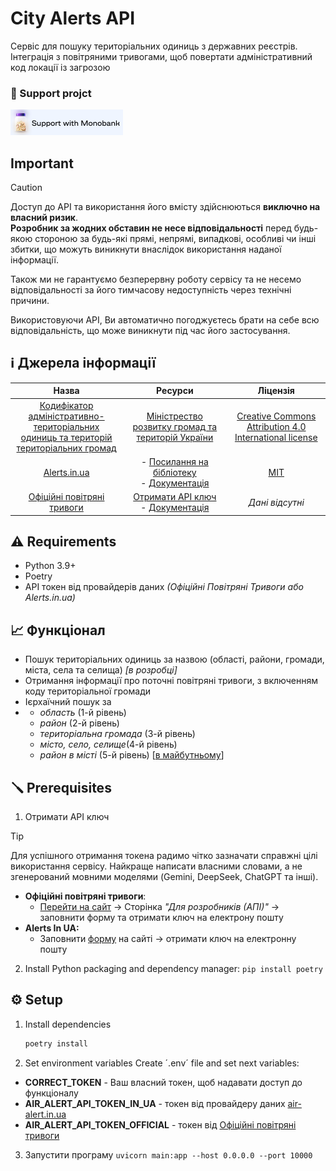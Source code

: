# City Alerts API

Сервіс для пошуку територіальних одиниць з державних реєстрів. Інтеграція з повітряними тривогами, щоб повертати адміністративний код локації із загрозою

### 💸 Support projct
<a href="https://send.monobank.ua/jar/6dpG1MjjQb" target="_blank"><img src="https://github.com/riadinskyi/city-alert-registry/blob/master/support-with-monobank-git.png?raw=true" alt="Support with Monobank" height="41" width="180"></a>

## Important 
> [!CAUTION]
> Доступ до API та використання його вмісту здійснюються **виключно на власний ризик**.  
> **Розробник за жодних обставин не несе відповідальності** перед будь-якою стороною за будь-які прямі, непрямі, випадкові, особливі чи інші збитки, що можуть виникнути внаслідок використання наданої інформації.
>
> Також ми не гарантуємо безперервну роботу сервісу та не несемо відповідальності за його тимчасову недоступність через технічні причини.
>
> Використовуючи API, Ви автоматично погоджуєтесь брати на себе всю відповідальність, що може виникнути під час його застосування.

## ℹ️ Джерела інформації
|                                                                                                                          Назва                                                                                                                           |                                                          Ресурси                                                          |                                                Ліцензія                                                |
|:--------------------------------------------------------------------------------------------------------------------------------------------------------------------------------------------------------------------------------------------------------:|:-------------------------------------------------------------------------------------------------------------------------:|:------------------------------------------------------------------------------------------------------:|
| [Кодифікатор адміністративно-територіальних <br/>одиниць та територій територіальних громад](https://mindev.gov.ua/diialnist/rozvytok-mistsevoho-samovriaduvannia/kodyfikator-administratyvno-terytorialnykh-odynyts-ta-terytorii-terytorialnykh-hromad) |                        [Міністрество розвитку громад та територій України](https://mindev.gov.ua)                         | [Creative Commons Attribution 4.0 International license](https://creativecommons.org/licenses/by/4.0/) |
|                                                                                        [Alerts.in.ua](https://devs.alerts.in.ua/#documentationgeneral_disclaimer)                                                                                        | - [Посилання на бібліотеку](https://pypi.org/project/alerts-in-ua/)    <br/>  - [Документація](https://devs.alerts.in.ua) |                               [MIT](https://opensource.org/license/mit)                                |
|                                                                                                                [Офіційні повітряні тривоги](https://www.ukrainealarm.com)                                                                                                                |                           [Отримати API ключ](https://api.ukrainealarm.com)<br/> - [Документація](https://api.ukrainealarm.com/swagger/index.html)                           |                                             _Дані відсутні_                                              |


## ⚠️ Requirements
- Python 3.9+
- Poetry
- API токен від провайдерів даних 
_(Офіційні Повітряні Тривоги або Alerts.in.ua)_

## 📈 Функціонал
- Пошук територіальних одиниць за назвою (області, райони, громади, міста, села та селища) _[в розробці]_
- Отримання інформації про поточні повітряні тривоги, з включенням коду територіальної громади
- Ієрхаїчний пошук за
- - _область_ (1-й рівень)
  - _район_ (2-й рівень)
  - _територіальна громада_ (3-й рівень)
  - _місто, село, селище_(4-й рівень)
  - _район в місті_ (5-й рівень) [<ins>в майбутньому</ins>]


## 🪛 Prerequisites
1. Отримати API ключ
> [!TIP]
> Для успішного отримання токена радимо чітко зазначати справжні цілі використання сервісу. Найкраще написати власними словами, а не згенерований мовними моделями (Gemini, DeepSeek, ChatGPT та інші).
- **Офіційні повітряні тривоги**:
  - [Перейти на сайт]("https://www.ukrainealarm.com") → Сторінка _"Для розробників (АПІ)"_ → заповнити форму та отримати ключ на електрону пошту
- **Alerts In UA:**
  - Заповнити [форму](https://alerts.in.ua/api-request) на сайті → отримати ключ на електронну пошту

2. Install Python packaging and dependency manager:
`pip install poetry
`
## ⚙️ Setup
1. Install dependencies 
   ```bash
   poetry install
   ```
2. Set environment variables
Create ´.env´ file and set next variables:
* **CORRECT_TOKEN** - Ваш власний токен, щоб надавати доступ до функціоналу
* **AIR_ALERT_API_TOKEN_IN_UA** - токен від провайдеру даних [air-alert.in.ua](https://air-alert.in.ua)
* **AIR_ALERT_API_TOKEN_OFFICIAL** - токен від [Офіційні повітряні тривоги](https://api.ukrainealarm.com)
3. Запустити програму `uvicorn main:app --host 0.0.0.0 --port 10000`



